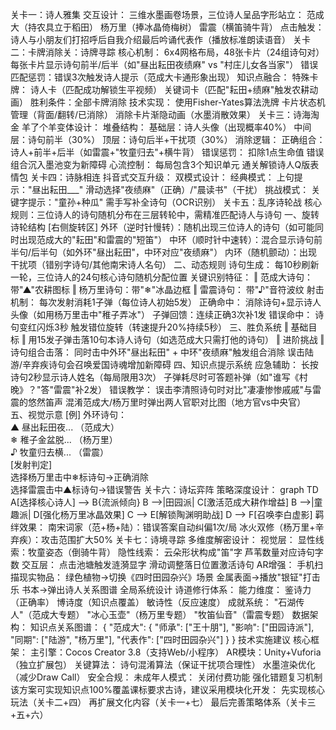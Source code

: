 关卡一：诗人雅集
交互设计：
三维水墨画卷场景，三位诗人呈品字形站立：
范成大（持农具立于稻田）
杨万里（捧冰晶倚梅树）
雷震（横笛骑牛背）
点击触发：
诗人与小朋友们打招呼后自我介绍最后吟诵代表作（播放标准朗读语音）
关卡二：卡牌消除关：诗牌寻踪
核心机制：
6x4网格布局，48张卡片（24组诗句对）
每张卡片显示诗句前半/后半（如"昼出耘田夜绩麻" vs "村庄儿女各当家"）
错误匹配惩罚：错误3次触发诗人提示（范成大卡通形象出现）
知识点融合：
特殊卡牌：
诗人卡（匹配成功解锁生平视频）
关键词卡（匹配"耘田+绩麻"触发农耕动画）
胜利条件：全部卡牌消除
技术实现：
使用Fisher-Yates算法洗牌
卡片状态机管理（背面/翻转/已消除）
消除卡片渐隐动画（水墨消散效果）
关卡三：诗海淘金
羊了个羊变体设计：
堆叠结构：
基础层：诗人头像（出现概率40%）
中间层：诗句前半（30%）
顶层：诗句后半+干扰项（30%）
消除逻辑：
正确组合：诗人+前半+后半（如雷震+"牧童归去"+横牛背）
错误惩罚：
扣除1点生命值
错误组合沉入墨池变为新障碍
心流控制：
每局包含3个知识单元
通关解锁诗人Q版表情包
关卡四：诗脉相连
抖音式交互升级：
双模式设计：
经典模式：
上句提示："昼出耘田___"
滑动选择"夜绩麻"（正确）/"晨读书"（干扰）
挑战模式：
关键字提示："童孙+种瓜"
需手写补全诗句（OCR识别）
关卡五：乱序诗轮战
核心规则：三位诗人的诗句随机分布在三层转轮中，需精准匹配诗人与诗句
一、旋转诗轮结构
[右侧旋转区]
外环（逆时针慢转）：随机出现三位诗人的诗句（如可能同时出现范成大的"耘田"和雷震的"短笛"）
中环（顺时针中速转）：混合显示诗句前半句/后半句（如外环"昼出耘田"，中环对应"夜绩麻"）
内环（随机颤动）：出现干扰项（错别字诗句/其他南宋诗人名句）
二、动态规则
诗句生成：
每10秒刷新一轮，三位诗人的24句核心诗句随机分配位置
关键识别特征：
‖ 范成大诗句：带"▲"农耕图标
‖ 杨万里诗句：带"❄"冰晶边框
‖ 雷震诗句： 带"♪"音符波纹
射击机制：
每次发射消耗1子弹（每位诗人初始5发）
正确命中：
消除诗句+显示诗人头像（如用杨万里击中"稚子弄冰"）
子弹回馈：连续正确3次补1发
错误命中：
诗句变红闪烁3秒
触发错位旋转（转速提升20%持续5秒）
三、胜负系统
‖ 基础目标 ‖
用15发子弹击落10句本诗人诗句（如选范成大只需打他的诗句）
‖ 进阶挑战 ‖
诗句组合击落：
同时击中外环"昼出耘田" + 中环"夜绩麻"触发组合消除
误击陆游/辛弃疾诗句会召唤爱国诗魂增加新障碍
四、知识点提示系统
应急辅助：
长按诗句2秒显示诗人姓名（每局限用3次）
子弹耗尽时可答题补弹（如"谁写《村晚》？"答"雷震"补2发）
错误教学：
误击李清照诗句时对比"凄凄惨惨戚戚"与雷震的悠然笛声
混淆范成大/杨万里时弹出两人官职对比图（地方官vs中央官）
五、视觉示意
[例] 外环诗句：  
▲ 昼出耘田夜... （范成大）  
❄ 稚子金盆脱... （杨万里）  
♪ 牧童归去横... （雷震）  
[发射判定]  
选择杨万里击中❄标诗句→正确消除  
选择雷震击中▲标诗句→错误警告
关卡六：诗坛弈阵
策略深度设计：
graph TD
    A[选择核心诗人] --> B{流派倾向}
    B -->|田园派| C[激活范成大耕作增益]
    B -->|童趣派| D[强化杨万里冰晶效果]
    C --> E[解锁陶渊明助战]
    D --> F[召唤李白虚影]
羁绊效果：
南宋词家（范+杨+陆）：错误答案自动纠偏1次/局
冰火双修（杨万里+辛弃疾）：攻击范围扩大50%
关卡七：诗境寻踪
多维度解密设计：
视觉层：
显性线索：牧童姿态（倒骑牛背）
隐性线索：
云朵形状构成"笛"字
芦苇数量对应诗句字数
交互层：
点击池塘触发涟漪显字
滑动调整落日位置激活诗句
AR增强：
手机扫描现实物品：
绿色植物→切换《四时田园杂兴》场景
金属表面→播放"银钲"打击乐
书本→弹出诗人关系图谱
全局系统设计
诗道修行体系：
能力维度：
鉴诗力（正确率）
博诗度（知识点覆盖）
敏诗性（反应速度）
成就系统：
"石湖传人"（范成大专题）
"冰心玉壶"（杨万里专题）
"牧笛仙音"（雷震专题）
数据架构：
知识点关系图谱：
{
  "范成大": {
    "师承": ["王十朋"],
    "影响": ["田园诗派"],
    "同期": ["陆游", "杨万里"],
    "代表作": ["四时田园杂兴"]
  }
}
技术实施建议
核心框架：
主引擎：Cocos Creator 3.8（支持Web/小程序）
AR模块：Unity+Vuforia（独立扩展包）
关键算法：
诗句混淆算法（保证干扰项合理性）
水墨渲染优化（减少Draw Call）
安全合规：
未成年人模式：
关闭付费功能
强化错题复习机制
该方案可实现知识点100%覆盖课标要求古诗，建议采用模块化开发：
先实现核心玩法（关卡二+四）
再扩展文化内容（关卡一+七）
最后完善策略体系（关卡三+五+六）